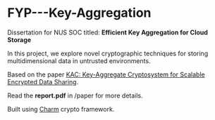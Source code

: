 FYP---Key-Aggregation
=====================

Dissertation for NUS SOC titled: **Efficient Key Aggregation for Cloud Storage**

In this project, we explore novel cryptographic techniques for storing multidimensional data in untrusted environments.

Based on the paper [KAC: Key-Aggregate Cryptosystem for Scalable Encrypted Data Sharing](http://www.i2r.a-star.edu.sg/publication/kac-key-aggregate-cryptosystem-scalable-encrypted-data-sharing-cloud).

Read the **report.pdf** in /paper for more details.

Built using [Charm](http://www.charm-crypto.com/Main.html)  crypto framework.
